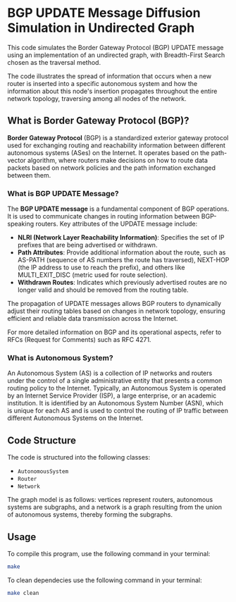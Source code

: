 # BGP UPDATE Message Diffusion Simulation in Undirected Graph

This code simulates the Border Gateway Protocol (BGP) UPDATE message using an implementation of an undirected graph, with Breadth-First Search chosen as the traversal method.

The code illustrates the spread of information that occurs when a new router is inserted into a specific autonomous system and how the information about this node's insertion propagates throughout the entire network topology, traversing among all nodes of the network.


## What is Border Gateway Protocol (BGP)?

**Border Gateway Protocol** (BGP) is a standardized exterior gateway protocol used for exchanging routing and reachability information between different autonomous systems (ASes) on the Internet. It operates based on the path-vector algorithm, where routers make decisions on how to route data packets based on network policies and the path information exchanged between them.

### What is BGP UPDATE Message?

The **BGP UPDATE message** is a fundamental component of BGP operations. It is used to communicate changes in routing information between BGP-speaking routers. Key attributes of the UPDATE message include:

- **NLRI (Network Layer Reachability Information)**: Specifies the set of IP prefixes that are being advertised or withdrawn.
- **Path Attributes**: Provide additional information about the route, such as AS-PATH (sequence of AS numbers the route has traversed), NEXT-HOP (the IP address to use to reach the prefix), and others like MULTI_EXIT_DISC (metric used for route selection).
- **Withdrawn Routes**: Indicates which previously advertised routes are no longer valid and should be removed from the routing table.

The propagation of UPDATE messages allows BGP routers to dynamically adjust their routing tables based on changes in network topology, ensuring efficient and reliable data transmission across the Internet.

For more detailed information on BGP and its operational aspects, refer to RFCs (Request for Comments) such as RFC 4271.


### What is Autonomous System?

An Autonomous System (AS) is a collection of IP networks and routers under the control of a single administrative entity that presents a common routing policy to the Internet. Typically, an Autonomous System is operated by an Internet Service Provider (ISP), a large enterprise, or an academic institution. It is identified by an Autonomous System Number (ASN), which is unique for each AS and is used to control the routing of IP traffic between different Autonomous Systems on the Internet.

## Code Structure

The code is structured into the following classes:

* `AutonomousSystem`
* `Router`
* `Network`

The graph model is as follows: vertices represent routers, autonomous systems are subgraphs, and a network is a graph resulting from the union of autonomous systems, thereby forming the subgraphs.

## Usage

To compile this program, use the following command in your terminal:

```bash
make
```

To clean dependecies use the following command in your terminal:
```bash
make clean
```

